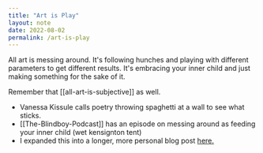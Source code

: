 ```yaml
---
title: "Art is Play"
layout: note
date: 2022-08-02
permalink: /art-is-play
---
```


All art is messing around. It's following hunches and playing with different parameters to get different results. It's embracing your inner child and just making something for the sake of it.

Remember that [[all-art-is-subjective]] as well.

-   Vanessa Kissule calls poetry throwing spaghetti at a wall to see what sticks.
-   [[The-Blindboy-Podcast]] has an episode on messing around as feeding your inner child (wet kensignton tent)
-   I expanded this into a longer, more personal blog post <a href="https://www.davidralphlewis.co.uk/art-is-play/" >here.</a>
